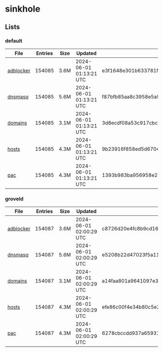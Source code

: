 # sinkhole

## Lists

### default

|File|Entries|Size|Updated|Hash|
|-|-|-|-|-|
|[adblocker](https://raw.githubusercontent.com/groveld/sinkhole/lists/default/adblocker.txt)|154085|3.6M|2024-06-01 01:13:21 UTC|e3f1648e301b633781f5453fa439ecf76b3455eabeaad5ba75d93cbf5d87bb90|
|[dnsmasq](https://raw.githubusercontent.com/groveld/sinkhole/lists/default/dnsmasq.txt)|154085|5.6M|2024-06-01 01:13:21 UTC|f87bfb85aa8c3958e5a97d8ae0307ca855ce3d48057a7090299332abe71690f3|
|[domains](https://raw.githubusercontent.com/groveld/sinkhole/lists/default/domains.txt)|154085|3.1M|2024-06-01 01:13:21 UTC|3d8ecdf08a53c917cbcdeb6eda2c66bd7986ca86b1381a2a45b168e254e2f691|
|[hosts](https://raw.githubusercontent.com/groveld/sinkhole/lists/default/hosts.txt)|154085|4.3M|2024-06-01 01:13:21 UTC|9b23916f858ed5d6704086e732346f24dc87b2b0a04a6b87b65fb8ede48662eb|
|[pac](https://raw.githubusercontent.com/groveld/sinkhole/lists/default/pac.txt)|154085|4.3M|2024-06-01 01:13:21 UTC|1393b983ba956958e2102a1afb64fc0612895b9266a7c83bdb841cfb27a3e1cf|

### groveld

|File|Entries|Size|Updated|Hash|
|-|-|-|-|-|
|[adblocker](https://raw.githubusercontent.com/groveld/sinkhole/lists/groveld/adblocker.txt)|154087|3.6M|2024-06-01 02:00:29 UTC|c8726d20e4fc8b9cd161c7f300f0cd154bd484aeb9ffce13bb6ab8cfc4ea45f5|
|[dnsmasq](https://raw.githubusercontent.com/groveld/sinkhole/lists/groveld/dnsmasq.txt)|154087|5.6M|2024-06-01 02:00:29 UTC|e5208b22d47023f5a11fd133a40f552998db2eb3458d2ec859509ddbb974c2f8|
|[domains](https://raw.githubusercontent.com/groveld/sinkhole/lists/groveld/domains.txt)|154087|3.1M|2024-06-01 02:00:29 UTC|a14faa801a9641097e3529d6e1ae5b2ab9a71880048b2e61a8f55f5b267662c2|
|[hosts](https://raw.githubusercontent.com/groveld/sinkhole/lists/groveld/hosts.txt)|154087|4.3M|2024-06-01 02:00:29 UTC|efe86c00f4e34b80c5e2d22107dd0ba0b7b5bb22c06c82c8d5e9e15306e54762|
|[pac](https://raw.githubusercontent.com/groveld/sinkhole/lists/groveld/pac.txt)|154087|4.3M|2024-06-01 02:00:29 UTC|6278cbccdd937a6593126b76b78bc832851838b409eca228322d7878db326d57|
